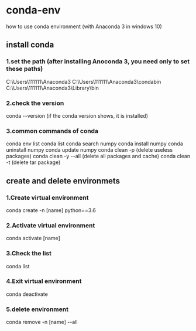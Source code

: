 # conda-env
how to use conda environment (with Anaconda 3 in windows 10)

## install conda
### 1.set the path (after installing Anoconda 3, you need only to set these paths)
C:\Users\111111\Anaconda3
C:\Users\111111\Anaconda3\condabin
C:\Users\111111\Anaconda3\Library\bin
### 2.check the version
conda --version
(if the conda version shows, it is installed)
### 3.common commands of conda
conda env list
conda list
conda search numpy
conda install numpy
conda uninstall numpy
conda update numpy
conda clean -p (delete useless packages)
conda clean -y --all (delete all packages and cache)
conda clean -t (delete tar package)

## create and delete environmets
### 1.Create virtual environment
conda create -n [name] python==3.6
### 2.Activate virtual environment
conda activate [name]
### 3.Check the list
conda list
### 4.Exit virtual environment
conda deactivate
### 5.delete environment
conda remove -n [name] --all

